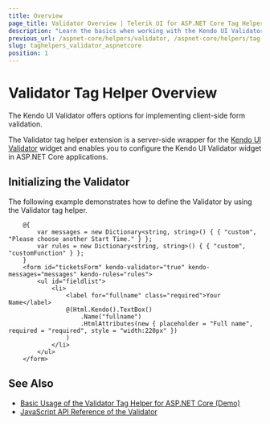 ```yaml
---
title: Overview
page_title: Validator Overview | Telerik UI for ASP.NET Core Tag Helpers
description: "Learn the basics when working with the Kendo UI Validator tag helper for ASP.NET Core (MVC 6 or ASP.NET Core MVC)."
previous_url: /aspnet-core/helpers/validator, /aspnet-core/helpers/tag-helpers/validator
slug: taghelpers_validator_aspnetcore
position: 1
---
```


# Validator Tag Helper Overview

The Kendo UI Validator offers options for implementing client-side form validation.

The Validator tag helper extension is a server-side wrapper for the [Kendo UI Validator](https://demos.telerik.com/kendo-ui/validator/index) widget and enables you to configure the Kendo UI Validator widget in ASP.NET Core applications.

## Initializing the Validator

The following example demonstrates how to define the Validator by using the Validator tag helper.

		@{
			var messages = new Dictionary<string, string>() { { "custom", "Please choose another Start Time." } };
			var rules = new Dictionary<string, string>() { { "custom", "customFunction" } };
		}
        <form id="ticketsForm" kendo-validator="true" kendo-messages="messages" kendo-rules="rules">
            <ul id="fieldlist">
                <li>
                    <label for="fullname" class="required">Your Name</label>
                    @(Html.Kendo().TextBox()
						.Name("fullname")
						.HtmlAttributes(new { placeholder = "Full name", required = "required", style = "width:220px" })
                    )
                </li>             
            </ul>
        </form>

## See Also

* [Basic Usage of the Validator Tag Helper for ASP.NET Core (Demo)](https://demos.telerik.com/aspnet-core/validator/tag-helper)
* [JavaScript API Reference of the Validator](https://docs.telerik.com/kendo-ui/api/javascript/ui/validator)
